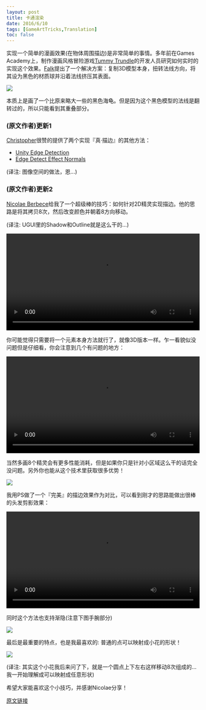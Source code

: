 ```yaml
---
layout: post
title: 卡通渲染
date: 2016/6/10
tags: [GameArtTricks,Translation]
toc: false
---
```


实现一个简单的漫画效果(在物体周围描边)是非常简单的事情。多年前在Games Academy上，制作漫画风格冒险游戏[Tummy Trundle](http://www.games-academy.de/home/projekte.html)的开发人员研究如何实时的实现这个效果。[Falk](http://www.fa-so.de/)提出了一个解决方案：复制3D模型本身，扭转法线方向，将其设为黑色的材质球并沿着法线挤压其表面。

<!--more-->

![](https://data.simonschreibt.de/gat007/mrturtle_stepbystep.gif)

本质上是画了一个比原来略大一些的黑色海龟。但是因为这个黑色模型的法线是翻转过的，所以只能看到其重叠部分。

### (原文作者)更新1

[Christopher](http://www.cjonesdev.com/)很赞的提供了两个实现『真·描边』的其他方法：

- [Unity Edge Detection](http://docs.unity3d.com/Manual/script-EdgeDetectEffect.html)
- [Edge Detect Effect Normals](http://docs.unity3d.com/Manual/script-EdgeDetectEffectNormals.html)

(译注: 图像空间的做法，恩...)

### (原文作者)更新2

[Nicolae Berbece](https://twitter.com/xelubest)给我了一个超级棒的技巧：如何针对2D精灵实现描边。他的思路是将其拷贝8次，然后改变颜色并朝着8方向移动。

(译注: UGUI里的Shadow和Outline就是这么干的...)

<video width="100%" controls="" loop="" preload="meta"><source src="https://data.simonschreibt.de/gat007/update2/moveordie_outline_01.webm" type="video/webm;codecs=&quot;vp8&quot;"><source src="https://data.simonschreibt.de/gat007/update2/moveordie_outline_01.mp4" type="video/mp4"></video>

你可能觉得只需要将一个元素本身方法就行了，就像3D版本一样。乍一看貌似没问题但是仔细看，你会注意到几个有问题的地方：

<video width="100%" controls="" loop="" preload="meta"><source src="https://data.simonschreibt.de/gat007/update2/moveordie_outline_02.webm" type="video/webm;codecs=&quot;vp8&quot;"><source src="https://data.simonschreibt.de/gat007/update2/moveordie_outline_02.mp4" type="video/mp4"></video>

当然多画8个精灵会有更多性能消耗，但是如果你只是针对小区域这么干的话完全没问题。另外你也能从这个技术里获取很多优势！

![](https://data.simonschreibt.de/gat007/update2/advantages.png)

我用PS做了一个『完美』的描边效果作为对比，可以看到刚才的思路能做出很棒的头发剪影效果：

<video width="100%" controls="" loop="" preload="meta"><source src="https://data.simonschreibt.de/gat007/update2/moveordie_outline_advantage01.webm" type="video/webm;codecs=&quot;vp8&quot;"><source src="https://data.simonschreibt.de/gat007/update2/moveordie_outline_advantage01.mp4" type="video/mp4"></video>

同时这个方法也支持渐隐(注意下图手腕部分)

![](https://data.simonschreibt.de/gat007/update2/moveordie_outline_advantage02.png)

最后是最重要的特点，也是我最喜欢的: 普通的点可以映射成小花的形状！

![](https://data.simonschreibt.de/gat007/update2/moveordie_outline_advantage03.png)

(译注: 其实这个小花我后来问了下，就是一个圆点上下左右这样移动8次组成的...我一开始理解成可以映射成任意形状)

希望大家能喜欢这个小技巧，并感谢Nicolae分享！

[原文链接](https://simonschreibt.de/gat/cell-shading/)